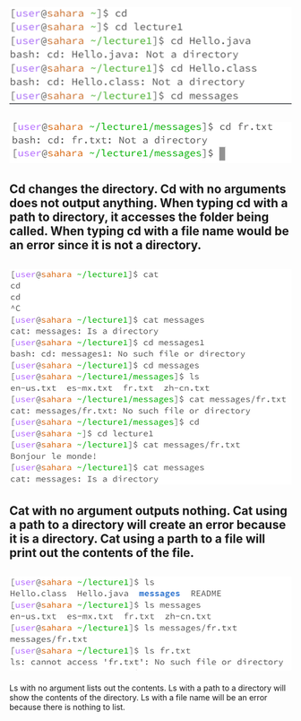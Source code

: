 ![Image](cd.png)

![Image](cd1.PNG)
---
Cd changes the directory. Cd with no arguments does not output anything. When typing cd with a path to directory, it accesses the folder being called. When typing cd with a file name would be an error since it is not a directory.
---
![Image](cat3.PNG)
---
Cat with no argument outputs nothing. Cat using a path to a directory will create an error because it is a directory. Cat using a parth to a file will print out the contents of the file.
---
![Image](ls3.PNG)
---
Ls with no argument lists out the contents. Ls with a path to a directory will show the contents of the directory. Ls with a file name will be an error because there is nothing to list.
